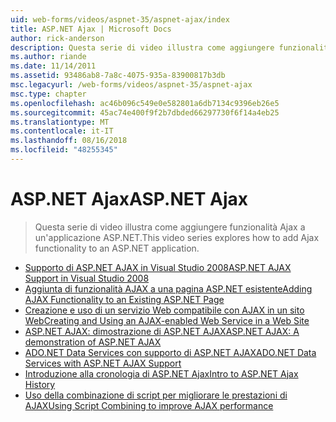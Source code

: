 ```yaml
---
uid: web-forms/videos/aspnet-35/aspnet-ajax/index
title: ASP.NET Ajax | Microsoft Docs
author: rick-anderson
description: Questa serie di video illustra come aggiungere funzionalità Ajax a un'applicazione ASP.NET.
ms.author: riande
ms.date: 11/14/2011
ms.assetid: 93486ab8-7a8c-4075-935a-83900817b3db
msc.legacyurl: /web-forms/videos/aspnet-35/aspnet-ajax
msc.type: chapter
ms.openlocfilehash: ac46b096c549e0e582801a6db7134c9396eb26e5
ms.sourcegitcommit: 45ac74e400f9f2b7dbded66297730f6f14a4eb25
ms.translationtype: MT
ms.contentlocale: it-IT
ms.lasthandoff: 08/16/2018
ms.locfileid: "48255345"
---
```

<a name="aspnet-ajax"></a><span data-ttu-id="50b39-103">ASP.NET Ajax</span><span class="sxs-lookup"><span data-stu-id="50b39-103">ASP.NET Ajax</span></span>
====================
> <span data-ttu-id="50b39-104">Questa serie di video illustra come aggiungere funzionalità Ajax a un'applicazione ASP.NET.</span><span class="sxs-lookup"><span data-stu-id="50b39-104">This video series explores how to add Ajax functionality to an ASP.NET application.</span></span>


- [<span data-ttu-id="50b39-105">Supporto di ASP.NET AJAX in Visual Studio 2008</span><span class="sxs-lookup"><span data-stu-id="50b39-105">ASP.NET AJAX Support in Visual Studio 2008</span></span>](aspnet-ajax-support-in-visual-studio-2008.md)
- [<span data-ttu-id="50b39-106">Aggiunta di funzionalità AJAX a una pagina ASP.NET esistente</span><span class="sxs-lookup"><span data-stu-id="50b39-106">Adding AJAX Functionality to an Existing ASP.NET Page</span></span>](adding-ajax-functionality-to-an-existing-aspnet-page.md)
- [<span data-ttu-id="50b39-107">Creazione e uso di un servizio Web compatibile con AJAX in un sito Web</span><span class="sxs-lookup"><span data-stu-id="50b39-107">Creating and Using an AJAX-enabled Web Service in a Web Site</span></span>](creating-and-using-an-ajax-enabled-web-service-in-a-web-site.md)
- [<span data-ttu-id="50b39-108">ASP.NET AJAX: dimostrazione di ASP.NET AJAX</span><span class="sxs-lookup"><span data-stu-id="50b39-108">ASP.NET AJAX: A demonstration of ASP.NET AJAX</span></span>](aspnet-ajax-a-demonstration-of-aspnet-ajax.md)
- [<span data-ttu-id="50b39-109">ADO.NET Data Services con supporto di ASP.NET AJAX</span><span class="sxs-lookup"><span data-stu-id="50b39-109">ADO.NET Data Services with ASP.NET AJAX Support</span></span>](adonet-data-services-with-aspnet-ajax-support.md)
- [<span data-ttu-id="50b39-110">Introduzione alla cronologia di ASP.NET Ajax</span><span class="sxs-lookup"><span data-stu-id="50b39-110">Intro to ASP.NET Ajax History</span></span>](introduction-to-aspnet-ajax-history.md)
- [<span data-ttu-id="50b39-111">Uso della combinazione di script per migliorare le prestazioni di AJAX</span><span class="sxs-lookup"><span data-stu-id="50b39-111">Using Script Combining to improve AJAX performance</span></span>](using-script-combining-to-improve-ajax-performance.md)
